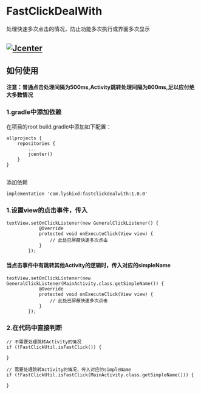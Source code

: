 # FastClickDealWith
处理快速多次点击的情况，防止功能多次执行或界面多次显示

## [![Jcenter](https://dl.bintray.com/lyshixd/lyshixd/FastClickDealWith)](https://dl.bintray.com/lyshixd/lyshixd/FastClickDealWith)

## 如何使用 


#### 注意：普通点击处理间隔为500ms,Activity跳转处理间隔为800ms,足以应付绝大多数情况

### 1.gradle中添加依赖
   
在项目的root build.gradle中添加如下配置：
```
allprojects {
	repositories {
		...
		jcenter()
	}
}
	
```
添加依赖

```
implementation 'com.lyshixd:fastclickdealwith:1.0.0'

```

### 1.设置view的点击事件，传入

```
textView.setOnClickListener(new GeneralClickListener() {
			@Override
			protected void onExecuteClick(View view) {
				// 此处已屏蔽快速多次点击
			}
		});
```

#### 当点击事件中有跳转其他Activity的逻辑时，传入对应的simpleName

```
textView.setOnClickListener(new GeneralClickListener(MainActivity.class.getSimpleName()) {
			@Override
			protected void onExecuteClick(View view) {
				// 此处已屏蔽快速多次点击
			}
		});
```

### 2.在代码中直接判断
```
// 不需要处理跳转Activity的情况
if (!FastClickUtil.isFastClick()) {

}

// 需要处理跳转Activity的情况，传入对应的simpleName
if (!FastClickUtil.isFastClick(MainActivity.class.getSimpleName())) {

}
```
